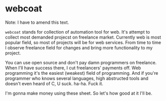 # webcoat
Note: I have to amend this text. <br>

`webcoat` stands for collection of automation tool for web.
It's attempt to collect most demanded projecst on freelance market. Currently
web is most popular field, so most of projects will be for web services.
From time to time I observe freelance field for changes and bring more functionality
to my project. <br>

You can use open source and don't pay damn programmers on freelance. When I'll 
have success there, I cut freelancers' payments off. Web programming it's the
easiest (weakest) field of programming. And if you're programmer who knows several languages, 
high abstructed tools and doesn't even heard of C, U suck. ha-ha. Fuck it. <br>

I'm gonna make money using these sheet. So let's how good at it I'll be.
